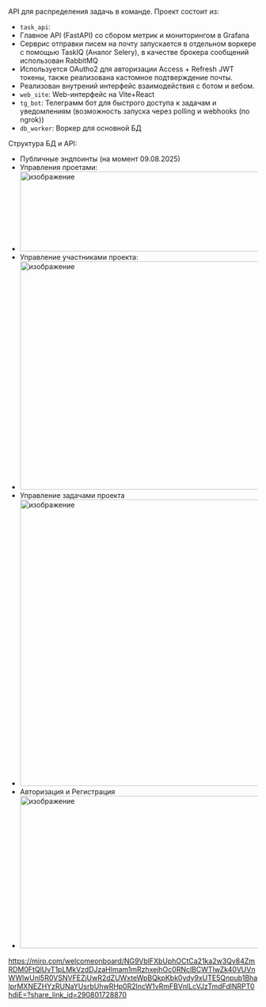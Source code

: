 API для распределения задачь в команде.
Проект состоит из:
 - `task_api`:
 - Главное API (FastAPI) со сбором метрик и мониторингом в Grafana
 - Серврис отправки писем на почту запускается в отдельном воркере c помощью TaskIQ (Аналог Selery), в качестве брокера сообщений использован RabbitMQ
 - Используется OAutho2 для авторизации Access + Refresh JWT токены, также реализована кастомное подтверждение почты.
 - Реализован внутрений интерфейс взаимодействия с ботом и вебом.
 - `web_site`: Web-интерфейс на Vite+React
 - `tg_bot`: Телеграмм бот для быстрого доступа к задачам и уведомлениям (возможность запуска через polling и webhooks (по ngrok))
 - `db_worker`: Воркер для основной БД
 

Cтруктура БД и API:
- Публичные эндпоинты (на момент 09.08.2025)
- Управления проетами:
- <img width="755" height="161" alt="изображение" src="https://github.com/user-attachments/assets/67f97ea1-68ee-427f-b6cd-46f28ebc7221" />
- Управление участниками проекта:
- <img width="912" height="460" alt="изображение" src="https://github.com/user-attachments/assets/92cf2ae6-8f98-4ad5-baaa-1e7beee3c94a" />
- Управление задачами проекта
- <img width="940" height="577" alt="изображение" src="https://github.com/user-attachments/assets/ae99f8f1-d5f6-4c85-886b-d585fed41b3b" />
- Авторизация и Регистрация
- <img width="656" height="307" alt="изображение" src="https://github.com/user-attachments/assets/9e915383-24aa-43cb-bbba-f41cb23ee967" />


https://miro.com/welcomeonboard/NG9VblFXbUphOCtCa21ka2w3Qy84ZmRDM0FtQlUvT1pLMkVzdDJzaHlmam1mRzhxejhOc0RNclBCWTIwZk40VUVnWWlwUnl5R0VSNVFEZjUwR2dZUWxteWpBQkpKbk0ydy9xUTE5Qnpub1BhalprMXNEZHYzRUNaYUsrbUhwRHp0R2lncW1vRmFBVnlLcVJzTmdFdlNRPT0hdjE=?share_link_id=290801728870
